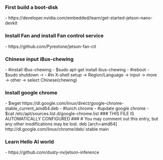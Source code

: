 <h3>First build a boot-disk</h3>
  - https://developer.nvidia.com/embedded/learn/get-started-jetson-nano-devkit
  
<h3>Install Fan and install Fan control service</h3>
  - https://github.com/Pyrestone/jetson-fan-ctl
  
<h3>Chinese input iBus-chewing</h3>
  - #install iBus-chewing
  - $sudo apt-get install ibus-chewing
  - #reboot
  - $sudo shutdown -r
  - #in X-shell setup -> Region/Language -> input -> more -> other -> select Chinese(chewing)
 
<h3>Install google chrome</h3>
  - $wget https://dl.google.com/linux/direct/google-chrome-stable_current_amd64.deb 
  - #lunch chrome
  - #update google chrome
  - $cat /etc/apt/sources.list.d/google-chrome.list
  ### THIS FILE IS AUTOMATICALLY CONFIGURED ###
  # You may comment out this entry, but any other modifications may be lost.
  deb [arch=amd64] http://dl.google.com/linux/chrome/deb/ stable main
 
<h3>Learn Hello AI world</h3>
  - https://github.com/dusty-nv/jetson-inference
